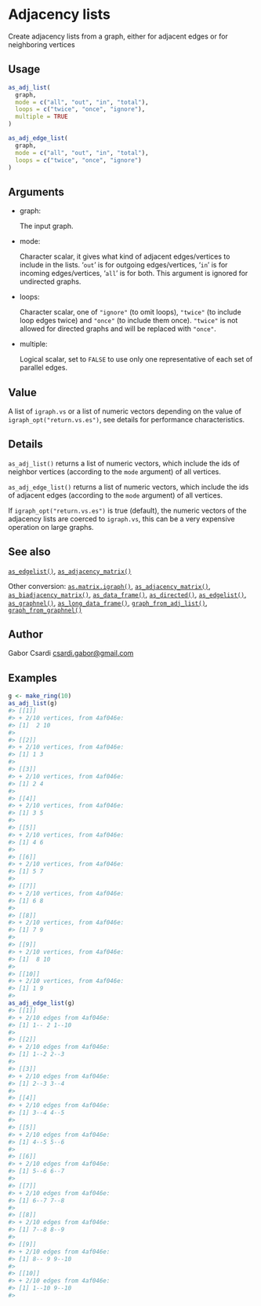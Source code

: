 # Adjacency lists

Create adjacency lists from a graph, either for adjacent edges or for
neighboring vertices

## Usage

``` r
as_adj_list(
  graph,
  mode = c("all", "out", "in", "total"),
  loops = c("twice", "once", "ignore"),
  multiple = TRUE
)

as_adj_edge_list(
  graph,
  mode = c("all", "out", "in", "total"),
  loops = c("twice", "once", "ignore")
)
```

## Arguments

- graph:

  The input graph.

- mode:

  Character scalar, it gives what kind of adjacent edges/vertices to
  include in the lists. ‘`out`’ is for outgoing edges/vertices, ‘`in`’
  is for incoming edges/vertices, ‘`all`’ is for both. This argument is
  ignored for undirected graphs.

- loops:

  Character scalar, one of `"ignore"` (to omit loops), `"twice"` (to
  include loop edges twice) and `"once"` (to include them once).
  `"twice"` is not allowed for directed graphs and will be replaced with
  `"once"`.

- multiple:

  Logical scalar, set to `FALSE` to use only one representative of each
  set of parallel edges.

## Value

A list of `igraph.vs` or a list of numeric vectors depending on the
value of `igraph_opt("return.vs.es")`, see details for performance
characteristics.

## Details

`as_adj_list()` returns a list of numeric vectors, which include the ids
of neighbor vertices (according to the `mode` argument) of all vertices.

`as_adj_edge_list()` returns a list of numeric vectors, which include
the ids of adjacent edges (according to the `mode` argument) of all
vertices.

If `igraph_opt("return.vs.es")` is true (default), the numeric vectors
of the adjacency lists are coerced to `igraph.vs`, this can be a very
expensive operation on large graphs.

## See also

[`as_edgelist()`](https://r.igraph.org/reference/as_edgelist.md),
[`as_adjacency_matrix()`](https://r.igraph.org/reference/as_adjacency_matrix.md)

Other conversion:
[`as.matrix.igraph()`](https://r.igraph.org/reference/as.matrix.igraph.md),
[`as_adjacency_matrix()`](https://r.igraph.org/reference/as_adjacency_matrix.md),
[`as_biadjacency_matrix()`](https://r.igraph.org/reference/as_biadjacency_matrix.md),
[`as_data_frame()`](https://r.igraph.org/reference/graph_from_data_frame.md),
[`as_directed()`](https://r.igraph.org/reference/as_directed.md),
[`as_edgelist()`](https://r.igraph.org/reference/as_edgelist.md),
[`as_graphnel()`](https://r.igraph.org/reference/as_graphnel.md),
[`as_long_data_frame()`](https://r.igraph.org/reference/as_long_data_frame.md),
[`graph_from_adj_list()`](https://r.igraph.org/reference/graph_from_adj_list.md),
[`graph_from_graphnel()`](https://r.igraph.org/reference/graph_from_graphnel.md)

## Author

Gabor Csardi <csardi.gabor@gmail.com>

## Examples

``` r
g <- make_ring(10)
as_adj_list(g)
#> [[1]]
#> + 2/10 vertices, from 4af046e:
#> [1]  2 10
#> 
#> [[2]]
#> + 2/10 vertices, from 4af046e:
#> [1] 1 3
#> 
#> [[3]]
#> + 2/10 vertices, from 4af046e:
#> [1] 2 4
#> 
#> [[4]]
#> + 2/10 vertices, from 4af046e:
#> [1] 3 5
#> 
#> [[5]]
#> + 2/10 vertices, from 4af046e:
#> [1] 4 6
#> 
#> [[6]]
#> + 2/10 vertices, from 4af046e:
#> [1] 5 7
#> 
#> [[7]]
#> + 2/10 vertices, from 4af046e:
#> [1] 6 8
#> 
#> [[8]]
#> + 2/10 vertices, from 4af046e:
#> [1] 7 9
#> 
#> [[9]]
#> + 2/10 vertices, from 4af046e:
#> [1]  8 10
#> 
#> [[10]]
#> + 2/10 vertices, from 4af046e:
#> [1] 1 9
#> 
as_adj_edge_list(g)
#> [[1]]
#> + 2/10 edges from 4af046e:
#> [1] 1-- 2 1--10
#> 
#> [[2]]
#> + 2/10 edges from 4af046e:
#> [1] 1--2 2--3
#> 
#> [[3]]
#> + 2/10 edges from 4af046e:
#> [1] 2--3 3--4
#> 
#> [[4]]
#> + 2/10 edges from 4af046e:
#> [1] 3--4 4--5
#> 
#> [[5]]
#> + 2/10 edges from 4af046e:
#> [1] 4--5 5--6
#> 
#> [[6]]
#> + 2/10 edges from 4af046e:
#> [1] 5--6 6--7
#> 
#> [[7]]
#> + 2/10 edges from 4af046e:
#> [1] 6--7 7--8
#> 
#> [[8]]
#> + 2/10 edges from 4af046e:
#> [1] 7--8 8--9
#> 
#> [[9]]
#> + 2/10 edges from 4af046e:
#> [1] 8-- 9 9--10
#> 
#> [[10]]
#> + 2/10 edges from 4af046e:
#> [1] 1--10 9--10
#> 
```
